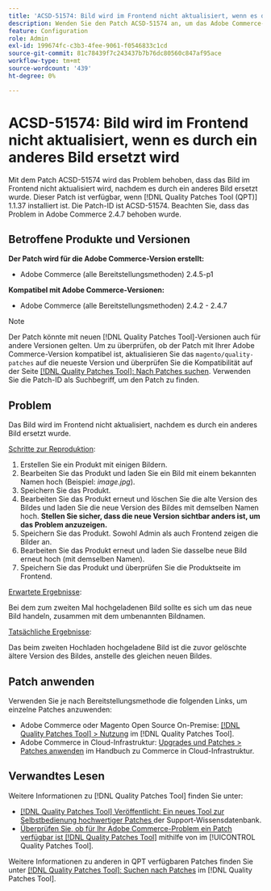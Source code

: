 ```yaml
---
title: 'ACSD-51574: Bild wird im Frontend nicht aktualisiert, wenn es durch ein anderes Bild ersetzt wird'
description: Wenden Sie den Patch ACSD-51574 an, um das Adobe Commerce-Problem zu beheben, bei dem das Bild nicht im Frontend aktualisiert wird, nachdem es durch ein anderes Bild ersetzt wurde.
feature: Configuration
role: Admin
exl-id: 199674fc-c3b3-4fee-9061-f0546833c1cd
source-git-commit: 81c78439f7c243437b7b76dc80560c847af95ace
workflow-type: tm+mt
source-wordcount: '439'
ht-degree: 0%

---
```


# ACSD-51574: Bild wird im Frontend nicht aktualisiert, wenn es durch ein anderes Bild ersetzt wird

Mit dem Patch ACSD-51574 wird das Problem behoben, dass das Bild im Frontend nicht aktualisiert wird, nachdem es durch ein anderes Bild ersetzt wurde. Dieser Patch ist verfügbar, wenn [!DNL Quality Patches Tool (QPT)] 1.1.37 installiert ist. Die Patch-ID ist ACSD-51574. Beachten Sie, dass das Problem in Adobe Commerce 2.4.7 behoben wurde.

## Betroffene Produkte und Versionen

**Der Patch wird für die Adobe Commerce-Version erstellt:**

* Adobe Commerce (alle Bereitstellungsmethoden) 2.4.5-p1

**Kompatibel mit Adobe Commerce-Versionen:**

* Adobe Commerce (alle Bereitstellungsmethoden) 2.4.2 - 2.4.7

>[!NOTE]
>
>Der Patch könnte mit neuen [!DNL Quality Patches Tool]-Versionen auch für andere Versionen gelten. Um zu überprüfen, ob der Patch mit Ihrer Adobe Commerce-Version kompatibel ist, aktualisieren Sie das `magento/quality-patches` auf die neueste Version und überprüfen Sie die Kompatibilität auf der Seite [[!DNL Quality Patches Tool]: Nach Patches suchen](https://experienceleague.adobe.com/tools/commerce-quality-patches/index.html). Verwenden Sie die Patch-ID als Suchbegriff, um den Patch zu finden.

## Problem

Das Bild wird im Frontend nicht aktualisiert, nachdem es durch ein anderes Bild ersetzt wurde.

<u>Schritte zur Reproduktion</u>:

1. Erstellen Sie ein Produkt mit einigen Bildern.
1. Bearbeiten Sie das Produkt und laden Sie ein Bild mit einem bekannten Namen hoch (Beispiel: *image.jpg*).
1. Speichern Sie das Produkt.
1. Bearbeiten Sie das Produkt erneut und löschen Sie die alte Version des Bildes und laden Sie die neue Version des Bildes mit demselben Namen hoch. **Stellen Sie sicher, dass die neue Version sichtbar anders ist, um das Problem anzuzeigen.**
1. Speichern Sie das Produkt. Sowohl Admin als auch Frontend zeigen die Bilder an.
1. Bearbeiten Sie das Produkt erneut und laden Sie dasselbe neue Bild erneut hoch (mit demselben Namen).
1. Speichern Sie das Produkt und überprüfen Sie die Produktseite im Frontend.

<u>Erwartete Ergebnisse</u>:

Bei dem zum zweiten Mal hochgeladenen Bild sollte es sich um das neue Bild handeln, zusammen mit dem umbenannten Bildnamen.

<u>Tatsächliche Ergebnisse</u>:

Das beim zweiten Hochladen hochgeladene Bild ist die zuvor gelöschte ältere Version des Bildes, anstelle des gleichen neuen Bildes.

## Patch anwenden

Verwenden Sie je nach Bereitstellungsmethode die folgenden Links, um einzelne Patches anzuwenden:

* Adobe Commerce oder Magento Open Source On-Premise: [[!DNL Quality Patches Tool] > Nutzung](/help/tools/quality-patches-tool/usage.md) im [!DNL Quality Patches Tool].
* Adobe Commerce in Cloud-Infrastruktur: [Upgrades und Patches > Patches anwenden](https://experienceleague.adobe.com/docs/commerce-cloud-service/user-guide/develop/upgrade/apply-patches.html) im Handbuch zu Commerce in Cloud-Infrastruktur.

## Verwandtes Lesen

Weitere Informationen zu [!DNL Quality Patches Tool] finden Sie unter:

* [[!DNL Quality Patches Tool] Veröffentlicht: Ein neues Tool zur Selbstbedienung hochwertiger Patches ](https://experienceleague.adobe.com/en/docs/commerce-knowledge-base/kb/announcements/commerce-announcements/magento-quality-patches-released-new-tool-to-self-serve-quality-patches) der Support-Wissensdatenbank.
* [Überprüfen Sie, ob für Ihr Adobe Commerce-Problem ein Patch verfügbar ist [!DNL Quality Patches Tool]](/help/tools/quality-patches-tool/patches-available-in-qpt/check-patch-for-magento-issue-with-magento-quality-patches.md) mithilfe von im [!UICONTROL Quality Patches Tool].


Weitere Informationen zu anderen in QPT verfügbaren Patches finden Sie unter [[!DNL Quality Patches Tool]: Suchen nach Patches](https://experienceleague.adobe.com/tools/commerce-quality-patches/index.html) im [!DNL Quality Patches Tool].

